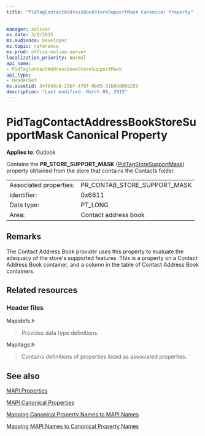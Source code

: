 ```yaml
---
title: "PidTagContactAddressBookStoreSupportMask Canonical Property"
 
 
manager: soliver
ms.date: 3/9/2015
ms.audience: Developer
ms.topic: reference
ms.prod: office-online-server
localization_priority: Normal
api_name:
- PidTagContactAddressBookStoreSupportMask
api_type:
- HeaderDef
ms.assetid: 34f649c8-29bf-470f-9b05-31b69d069259
description: "Last modified: March 09, 2015"
---
```


# PidTagContactAddressBookStoreSupportMask Canonical Property

  
  
**Applies to**: Outlook 
  
Contains the **PR_STORE_SUPPORT_MASK** ([PidTagStoreSupportMask](pidtagcontactaddressbookstoresupportmask-canonical-property.md)) property obtained from the store that contains the Contacts folder.
  
|||
|:-----|:-----|
|Associated properties:  <br/> |PR_CONTAB_STORE_SUPPORT_MASK  <br/> |
|Identifier:  <br/> |0x6611  <br/> |
|Data type:  <br/> |PT_LONG  <br/> |
|Area:  <br/> |Contact address book  <br/> |
   
## Remarks

The Contact Address Book provider uses this property to evaluate the adequacy of the store's supported features. This is a property on a Contact Address Book container, and a column in the table of Contact Address Book containers.
  
## Related resources

### Header files

Mapidefs.h
  
> Provides data type definitions.
    
Mapitags.h
  
> Contains definitions of properties listed as associated properties.
    
## See also



[MAPI Properties](mapi-properties.md)
  
[MAPI Canonical Properties](mapi-canonical-properties.md)
  
[Mapping Canonical Property Names to MAPI Names](mapping-canonical-property-names-to-mapi-names.md)
  
[Mapping MAPI Names to Canonical Property Names](mapping-mapi-names-to-canonical-property-names.md)

